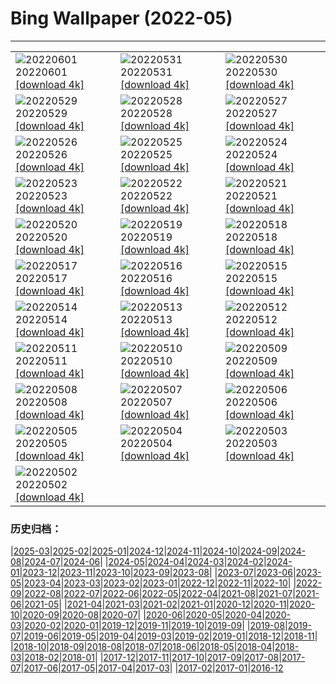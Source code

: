 # Bing Wallpaper (2022-05)
**************

<table><tr><td><img class="wallpaper" src="https://www.bing.com/th?id=OHR.PeritoMorenoArgentina_JA-JP3549571296_1920x1080.jpg" alt="20220601"> 20220601 <a href="https://www.bing.com/th?id=OHR.PeritoMorenoArgentina_JA-JP3549571296_UHD.jpg">[download 4k]</a></td><td><img class="wallpaper" src="https://www.bing.com/th?id=OHR.TravertineTurkey_JA-JP3795774010_1920x1080.jpg" alt="20220531"> 20220531 <a href="https://www.bing.com/th?id=OHR.TravertineTurkey_JA-JP3795774010_UHD.jpg">[download 4k]</a></td><td><img class="wallpaper" src="https://www.bing.com/th?id=OHR.MountFryatt_JA-JP3437127662_1920x1080.jpg" alt="20220530"> 20220530 <a href="https://www.bing.com/th?id=OHR.MountFryatt_JA-JP3437127662_UHD.jpg">[download 4k]</a></td></tr><tr><td><img class="wallpaper" src="https://www.bing.com/th?id=OHR.HyaliteCreek_JA-JP2936448562_1920x1080.jpg" alt="20220529"> 20220529 <a href="https://www.bing.com/th?id=OHR.HyaliteCreek_JA-JP2936448562_UHD.jpg">[download 4k]</a></td><td><img class="wallpaper" src="https://www.bing.com/th?id=OHR.PurnululuNP_JA-JP2891821904_1920x1080.jpg" alt="20220528"> 20220528 <a href="https://www.bing.com/th?id=OHR.PurnululuNP_JA-JP2891821904_UHD.jpg">[download 4k]</a></td><td><img class="wallpaper" src="https://www.bing.com/th?id=OHR.MarinHeadlands_JA-JP2813101408_1920x1080.jpg" alt="20220527"> 20220527 <a href="https://www.bing.com/th?id=OHR.MarinHeadlands_JA-JP2813101408_UHD.jpg">[download 4k]</a></td></tr><tr><td><img class="wallpaper" src="https://www.bing.com/th?id=OHR.Monteverde_JA-JP2546682757_1920x1080.jpg" alt="20220526"> 20220526 <a href="https://www.bing.com/th?id=OHR.Monteverde_JA-JP2546682757_UHD.jpg">[download 4k]</a></td><td><img class="wallpaper" src="https://www.bing.com/th?id=OHR.Alhambra_JA-JP2494766612_1920x1080.jpg" alt="20220525"> 20220525 <a href="https://www.bing.com/th?id=OHR.Alhambra_JA-JP2494766612_UHD.jpg">[download 4k]</a></td><td><img class="wallpaper" src="https://www.bing.com/th?id=OHR.KornatiNP_JA-JP2419801397_1920x1080.jpg" alt="20220524"> 20220524 <a href="https://www.bing.com/th?id=OHR.KornatiNP_JA-JP2419801397_UHD.jpg">[download 4k]</a></td></tr><tr><td><img class="wallpaper" src="https://www.bing.com/th?id=OHR.RedBellied_JA-JP2317036610_1920x1080.jpg" alt="20220523"> 20220523 <a href="https://www.bing.com/th?id=OHR.RedBellied_JA-JP2317036610_UHD.jpg">[download 4k]</a></td><td><img class="wallpaper" src="https://www.bing.com/th?id=OHR.ZebraEgret_JA-JP2072058560_1920x1080.jpg" alt="20220522"> 20220522 <a href="https://www.bing.com/th?id=OHR.ZebraEgret_JA-JP2072058560_UHD.jpg">[download 4k]</a></td><td><img class="wallpaper" src="https://www.bing.com/th?id=OHR.AlbionFalls_JA-JP2005706559_1920x1080.jpg" alt="20220521"> 20220521 <a href="https://www.bing.com/th?id=OHR.AlbionFalls_JA-JP2005706559_UHD.jpg">[download 4k]</a></td></tr><tr><td><img class="wallpaper" src="https://www.bing.com/th?id=OHR.ApisMellifera_JA-JP5379853512_1920x1080.jpg" alt="20220520"> 20220520 <a href="https://www.bing.com/th?id=OHR.ApisMellifera_JA-JP5379853512_UHD.jpg">[download 4k]</a></td><td><img class="wallpaper" src="https://www.bing.com/th?id=OHR.GlassBridge_JA-JP6096157214_1920x1080.jpg" alt="20220519"> 20220519 <a href="https://www.bing.com/th?id=OHR.GlassBridge_JA-JP6096157214_UHD.jpg">[download 4k]</a></td><td><img class="wallpaper" src="https://www.bing.com/th?id=OHR.KansasPrairiefire_JA-JP9491941271_1920x1080.jpg" alt="20220518"> 20220518 <a href="https://www.bing.com/th?id=OHR.KansasPrairiefire_JA-JP9491941271_UHD.jpg">[download 4k]</a></td></tr><tr><td><img class="wallpaper" src="https://www.bing.com/th?id=OHR.SaltPondsMaras_JA-JP9424623100_1920x1080.jpg" alt="20220517"> 20220517 <a href="https://www.bing.com/th?id=OHR.SaltPondsMaras_JA-JP9424623100_UHD.jpg">[download 4k]</a></td><td><img class="wallpaper" src="https://www.bing.com/th?id=OHR.WindmillDay_JA-JP9222775959_1920x1080.jpg" alt="20220516"> 20220516 <a href="https://www.bing.com/th?id=OHR.WindmillDay_JA-JP9222775959_UHD.jpg">[download 4k]</a></td><td><img class="wallpaper" src="https://www.bing.com/th?id=OHR.OkinawaDay22_JA-JP9292207096_1920x1080.jpg" alt="20220515"> 20220515 <a href="https://www.bing.com/th?id=OHR.OkinawaDay22_JA-JP9292207096_UHD.jpg">[download 4k]</a></td></tr><tr><td><img class="wallpaper" src="https://www.bing.com/th?id=OHR.PawneeOwls_JA-JP9366549530_1920x1080.jpg" alt="20220514"> 20220514 <a href="https://www.bing.com/th?id=OHR.PawneeOwls_JA-JP9366549530_UHD.jpg">[download 4k]</a></td><td><img class="wallpaper" src="https://www.bing.com/th?id=OHR.MaasaiGiraffe_JA-JP8535680289_1920x1080.jpg" alt="20220513"> 20220513 <a href="https://www.bing.com/th?id=OHR.MaasaiGiraffe_JA-JP8535680289_UHD.jpg">[download 4k]</a></td><td><img class="wallpaper" src="https://www.bing.com/th?id=OHR.SvalbardSun_JA-JP9755918000_1920x1080.jpg" alt="20220512"> 20220512 <a href="https://www.bing.com/th?id=OHR.SvalbardSun_JA-JP9755918000_UHD.jpg">[download 4k]</a></td></tr><tr><td><img class="wallpaper" src="https://www.bing.com/th?id=OHR.OiaVillage_JA-JP7599187139_1920x1080.jpg" alt="20220511"> 20220511 <a href="https://www.bing.com/th?id=OHR.OiaVillage_JA-JP7599187139_UHD.jpg">[download 4k]</a></td><td><img class="wallpaper" src="https://www.bing.com/th?id=OHR.GiffordPinchot_JA-JP7486440023_1920x1080.jpg" alt="20220510"> 20220510 <a href="https://www.bing.com/th?id=OHR.GiffordPinchot_JA-JP7486440023_UHD.jpg">[download 4k]</a></td><td><img class="wallpaper" src="https://www.bing.com/th?id=OHR.GoremeNationalPark_JA-JP7324843565_1920x1080.jpg" alt="20220509"> 20220509 <a href="https://www.bing.com/th?id=OHR.GoremeNationalPark_JA-JP7324843565_UHD.jpg">[download 4k]</a></td></tr><tr><td><img class="wallpaper" src="https://www.bing.com/th?id=OHR.MomJoey_JA-JP6934596455_1920x1080.jpg" alt="20220508"> 20220508 <a href="https://www.bing.com/th?id=OHR.MomJoey_JA-JP6934596455_UHD.jpg">[download 4k]</a></td><td><img class="wallpaper" src="https://www.bing.com/th?id=OHR.SwedishAntenna_JA-JP6821376842_1920x1080.jpg" alt="20220507"> 20220507 <a href="https://www.bing.com/th?id=OHR.SwedishAntenna_JA-JP6821376842_UHD.jpg">[download 4k]</a></td><td><img class="wallpaper" src="https://www.bing.com/th?id=OHR.HertfordshireBluebells_JA-JP2198535085_1920x1080.jpg" alt="20220506"> 20220506 <a href="https://www.bing.com/th?id=OHR.HertfordshireBluebells_JA-JP2198535085_UHD.jpg">[download 4k]</a></td></tr><tr><td><img class="wallpaper" src="https://www.bing.com/th?id=OHR.ChildrenDay2022_JA-JP1806280876_1920x1080.jpg" alt="20220505"> 20220505 <a href="https://www.bing.com/th?id=OHR.ChildrenDay2022_JA-JP1806280876_UHD.jpg">[download 4k]</a></td><td><img class="wallpaper" src="https://www.bing.com/th?id=OHR.RedwoodSprout_JA-JP1755961248_1920x1080.jpg" alt="20220504"> 20220504 <a href="https://www.bing.com/th?id=OHR.RedwoodSprout_JA-JP1755961248_UHD.jpg">[download 4k]</a></td><td><img class="wallpaper" src="https://www.bing.com/th?id=OHR.VanBlooms_JA-JP1700020833_1920x1080.jpg" alt="20220503"> 20220503 <a href="https://www.bing.com/th?id=OHR.VanBlooms_JA-JP1700020833_UHD.jpg">[download 4k]</a></td></tr><tr><td><img class="wallpaper" src="https://www.bing.com/th?id=OHR.Hatchju22_JA-JP1631111050_1920x1080.jpg" alt="20220502"> 20220502 <a href="https://www.bing.com/th?id=OHR.Hatchju22_JA-JP1631111050_UHD.jpg">[download 4k]</a></td><td></td><td></td></tr></table>

### 历史归档：

|[2025-03](/../2025-03/2025-03.md)|[2025-02](/../2025-02/2025-02.md)|[2025-01](/../2025-01/2025-01.md)|[2024-12](/../2024-12/2024-12.md)|[2024-11](/../2024-11/2024-11.md)|[2024-10](/../2024-10/2024-10.md)|[2024-09](/../2024-09/2024-09.md)|[2024-08](/../2024-08/2024-08.md)|[2024-07](/../2024-07/2024-07.md)|[2024-06](/../2024-06/2024-06.md)|
|[2024-05](/../2024-05/2024-05.md)|[2024-04](/../2024-04/2024-04.md)|[2024-03](/../2024-03/2024-03.md)|[2024-02](/../2024-02/2024-02.md)|[2024-01](/../2024-01/2024-01.md)|[2023-12](/../2023-12/2023-12.md)|[2023-11](/../2023-11/2023-11.md)|[2023-10](/../2023-10/2023-10.md)|[2023-09](/../2023-09/2023-09.md)|[2023-08](/../2023-08/2023-08.md)|
|[2023-07](/../2023-07/2023-07.md)|[2023-06](/../2023-06/2023-06.md)|[2023-05](/../2023-05/2023-05.md)|[2023-04](/../2023-04/2023-04.md)|[2023-03](/../2023-03/2023-03.md)|[2023-02](/../2023-02/2023-02.md)|[2023-01](/../2023-01/2023-01.md)|[2022-12](/../2022-12/2022-12.md)|[2022-11](/../2022-11/2022-11.md)|[2022-10](/../2022-10/2022-10.md)|
|[2022-09](/../2022-09/2022-09.md)|[2022-08](/../2022-08/2022-08.md)|[2022-07](/../2022-07/2022-07.md)|[2022-06](/../2022-06/2022-06.md)|[2022-05](/2022-05.md)|[2022-04](/../2022-04/2022-04.md)|[2021-08](/../2021-08/2021-08.md)|[2021-07](/../2021-07/2021-07.md)|[2021-06](/../2021-06/2021-06.md)|[2021-05](/../2021-05/2021-05.md)|
|[2021-04](/../2021-04/2021-04.md)|[2021-03](/../2021-03/2021-03.md)|[2021-02](/../2021-02/2021-02.md)|[2021-01](/../2021-01/2021-01.md)|[2020-12](/../2020-12/2020-12.md)|[2020-11](/../2020-11/2020-11.md)|[2020-10](/../2020-10/2020-10.md)|[2020-09](/../2020-09/2020-09.md)|[2020-08](/../2020-08/2020-08.md)|[2020-07](/../2020-07/2020-07.md)|
|[2020-06](/../2020-06/2020-06.md)|[2020-05](/../2020-05/2020-05.md)|[2020-04](/../2020-04/2020-04.md)|[2020-03](/../2020-03/2020-03.md)|[2020-02](/../2020-02/2020-02.md)|[2020-01](/../2020-01/2020-01.md)|[2019-12](/../2019-12/2019-12.md)|[2019-11](/../2019-11/2019-11.md)|[2019-10](/../2019-10/2019-10.md)|[2019-09](/../2019-09/2019-09.md)|
|[2019-08](/../2019-08/2019-08.md)|[2019-07](/../2019-07/2019-07.md)|[2019-06](/../2019-06/2019-06.md)|[2019-05](/../2019-05/2019-05.md)|[2019-04](/../2019-04/2019-04.md)|[2019-03](/../2019-03/2019-03.md)|[2019-02](/../2019-02/2019-02.md)|[2019-01](/../2019-01/2019-01.md)|[2018-12](/../2018-12/2018-12.md)|[2018-11](/../2018-11/2018-11.md)|
|[2018-10](/../2018-10/2018-10.md)|[2018-09](/../2018-09/2018-09.md)|[2018-08](/../2018-08/2018-08.md)|[2018-07](/../2018-07/2018-07.md)|[2018-06](/../2018-06/2018-06.md)|[2018-05](/../2018-05/2018-05.md)|[2018-04](/../2018-04/2018-04.md)|[2018-03](/../2018-03/2018-03.md)|[2018-02](/../2018-02/2018-02.md)|[2018-01](/../2018-01/2018-01.md)|
|[2017-12](/../2017-12/2017-12.md)|[2017-11](/../2017-11/2017-11.md)|[2017-10](/../2017-10/2017-10.md)|[2017-09](/../2017-09/2017-09.md)|[2017-08](/../2017-08/2017-08.md)|[2017-07](/../2017-07/2017-07.md)|[2017-06](/../2017-06/2017-06.md)|[2017-05](/../2017-05/2017-05.md)|[2017-04](/../2017-04/2017-04.md)|[2017-03](/../2017-03/2017-03.md)|
|[2017-02](/../2017-02/2017-02.md)|[2017-01](/../2017-01/2017-01.md)|[2016-12](/../2016-12/2016-12.md)